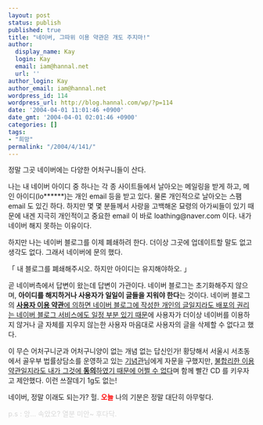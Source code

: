 ```yaml
---
layout: post
status: publish
published: true
title: "네이버, 그따위 이용 약관은 개도 주지마!"
author:
  display_name: Kay
  login: Kay
  email: iam@hannal.net
  url: ''
author_login: Kay
author_email: iam@hannal.net
wordpress_id: 114
wordpress_url: http://blog.hannal.com/wp/?p=114
date: '2004-04-01 11:01:46 +0900'
date_gmt: '2004-04-01 02:01:46 +0900'
categories: []
tags:
- "희망"
permalink: "/2004/4/141/"
---
```

<p>정말 그곳 네이버에는 다양한 어처구니들이 산다.</p>
<p>나는 내 네이버 아이디 중 하나는 각 종 사이트들에서 날아오는 메일링을 받게 하고, 메인 아이디(lo******)는 개인 email 등을 받고 있다. 물론 개인적으로 날아오는 스팸 email 도 있긴 하다. 하지만 몇 몇 분들께서 사랑을 고백해온 묘령의 아가씨들이 있기 때문에 내겐 지극히 개인적이고 중요한 email 이 바로 loathing@naver.com 이다. 내가 네이버 해지 못하는 이유이다.</p>
<p>하지만 나는 네이버 블로그를 이제 폐쇄하려 한다. 더이상 그곳에 업데이트할 말도 없고 생각도 없다. 그래서 네이버에 문의 했다.</p>
<p>「 내 블로그를 폐쇄해주시오. 하지만 아이디는 유지해야하오.  」</p>
<p>곧 네이버측에서 답변이 왔는데 답변이 가관이다. 네이버 블로그는 초기화해주지 않으며, <b>아이디를 해지하거나 사용자가 일일이 글들을 지워야 한다</b>는 것이다. 네이버 블로그의 <u><b>사용자 이용 약관</b>에 의하면 네이버 블로그에 작성한 개인의 글일지라도 배포의 권리는 네이버 블로그 서비스에도 일정 부분 있기 때문</u>에 사용자가 더이상 네이버를 이용하지 않거나 글 자체를 지우지 않는한 사용자 마음대로 사용자의 글을 삭제할 수 없다고 했다.</p>
<p>이 무슨 어처구니군과 어처구니양이 없는 개념 없는 답신인가! 황당해서 서울시 서초동에서 골우부 법률상담소를 운영하고 있는 <a href="http://blog.naver.com/phoo94.do" target="_blank">기념관</a>님에게 자문을 구했지만, <u>불합리한 이용 약관일지라도 내가 그것에 <b>동의</b>하였기 때문에 어쩔 수 없다</u>며 함께 빨간 CD 를 키우자고 제안했다. 이런 쓰잘데기 1g도 없는!</p>
<p>네이버, 정말 이래도 되는가? 헐. <b><font color="red">오늘</font></b> 나의 기분은 정말 대단히 아무렇다.</p>
<p><font color="#d8d8d8">p.s : 앙... 속았오? 열분 미안~ 후다닥.</font></p>
